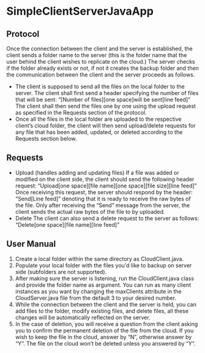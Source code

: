 # SimpleClientServerJavaApp

## Protocol

Once the connection between the client and the server is established, the client sends a folder name to the server (this is the folder name that the user behind the client wishes to replicate on the cloud.) The server checks if the folder already exists or not, if not it creates the backup folder and then the communication between the client and the server proceeds as follows.
- The client is supposed to send all the files on the local folder to the server. The client shall first send a header specifying the number of files that will be sent:
“[Number of files][one space]will be sent[line feed]”
The client shall then send the files one by one using the upload request as specified in the Requests section of the protocol.
- Once all the files in the local folder are uploaded to the respective client’s cloud folder, the client will then send upload/delete requests for any file that has been added, updated, or deleted according to the Requests section below.

## Requests

- Upload (handles adding and updating files)
If a file was added or modified on the client side, the client should send the following header request:
“Upload[one space][file name][one space][file size][line feed]”
Once receiving this request, the server should respond by the header: “Send[Line feed]”
denoting that it is ready to receive the raw bytes of the file.
Only after receiving the “Send” message from the server, the client sends the actual raw bytes of the file to by uploaded.
- Delete
The client can also send a delete request to the server as follows:
“Delete[one space][file name][line feed]”

## User Manual

1. Create a local folder within the same directory as CloudClient.java.
2. Populate your local folder with the files you'd like to backup on server side (subfolders are not supported).
3. After making sure the server is listening, run the CloudClient.java class and provide the
folder name as argument. You can run as many client instances as you want by changing the maxClients attribute in the CloudServer.java file from the default 3 to your desired number.
4. While the connection between the client and the server is held, you can add files to the folder, modify existing files, and delete files, all these changes will be automatically reflected on the server.
5. In the case of deletion, you will receive a question from the client asking you to confirm the permanent deletion of the file from the cloud. If you wish to keep the file in the cloud, answer by “N”, otherwise answer by “Y”. The file on the cloud won’t be deleted unless you answered by “Y”.
